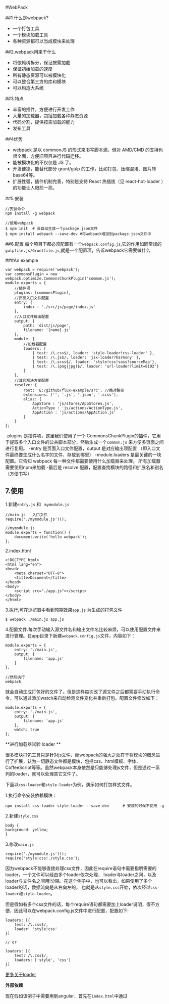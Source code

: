 #WebPack

##1 什么是webpack?

-  一个打包工具
-  一个模块加载工具
-  各种资源都可以当成模块来处理

##2.webpack用来干什么

-  将依赖树拆分，保证按需加载
-  保证初始加载的速度
-  所有静态资源可以被模块化
-  可以整合第三方的库和模块
-  可以构造大系统

##3.特点

-  丰富的插件，方便进行开发工作
-  大量的加载器，包括加载各种静态资源
-  代码分割，提供按需加载的能力
-  发布工具

##4优势

-  webpack 是以 commonJS 的形式来书写脚本滴，但对 AMD/CMD 的支持也很全面，方便旧项目进行代码迁移。
-  能被模块化的不仅仅是 JS 了。
-  开发便捷，能替代部分 grunt/gulp 的工作，比如打包、压缩混淆、图片转base64等。
-  扩展性强，插件机制完善，特别是支持 React 热插拔（见 react-hot-loader ）的功能让人眼前一亮。

##5.安装
```
//安装命令
npm install -g webpack

//使用webpack
$ npm init  # 会自动生成一个package.json文件
$ npm install webpack --save-dev #将webpack增加到package.json文件中
```

##6.配置
每个项目下都必须配置有一个```webpack.config.js```,它的作用如同常规的```gulpfile.js/Gruntfile.js```,就是一个配置项，告诉webpack它需要做什么

###An example
```
var webpack = require('webpack');
var commonsPlugin = new webpack.optimize.CommonsChunkPlugin('common.js');
module.exports = {
    //插件项
    plugins: [commonsPlugin],
    //页面入口文件配置
    entry: {
        index : './src/js/page/index.js'
    },
    //入口文件输出配置
    output: {
        path: 'dist/js/page',
        filename: '[name].js'
    },
    module: {
        //加载器配置
        loaders: [
            { test: /\.css$/, loader: 'style-loader!css-loader' },
            { test: /\.js$/, loader: 'jsx-loader?harmony' },
            { test: /\.scss$/, loader: 'style!css!sass?sourceMap'},
            { test: /\.(png|jpg)$/, loader: 'url-loader?limit=8192'}
        ]
    },
    //其它解决方案配置
    resolve: {
        root: 'E:/github/flux-example/src', //绝对路径
        extensions: ['', '.js', '.json', '.scss'],
        alias: {
            AppStore : 'js/stores/AppStores.js',
            ActionType : 'js/actions/ActionType.js',
            AppAction : 'js/actions/AppAction.js'
        }
    }
};
```
-plugins 是插件项，这里我们使用了一个 CommonsChunkPlugin的插件，它用于提取多个入口文件的公共脚本部分，然后生成一个```common.js``` 来方便多页面之间进行复用。
-entry 是页面入口文件配置，output 是对应输出项配置 （即入口文件最终要生成什么名字的文件、存放到哪里）
-module.loaders 是最关键的一块配置。它告知 webpack 每一种文件都需要使用什么加载器来处理。 所有加载器需要使用npm来加载
-最后是 resolve 配置，配置查找模块的路径和扩展名和别名（方便书写）

## 7.使用

1.新建```entry.js```   和  ``` mymodule.js```
```
//main.js   入口文件
require('./mymodule.js')();

//mymodule.js
module.exports = function() {
    document.write('hello webpack');
};
```
2.index.html
```
<!DOCTYPE html>
<html lang="en">
<head>
    <meta charset="UTF-8">
    <title>Document</title>
</head>
<body>
    <script src="./app.js"></script>
</body>
</html>
```
3.执行,可在浏览器中看到预期效果```app.js``` 为生成的打包文件
```
$ webpack ./main.js app.js
```

4.配置文件.每次手动输入源文件名和输出文件名比较麻烦，可以使用配置文件来进行管理。在app目录下新建```webpack.config.js```文件，内容如下：
```
module.exports = {
    entry: './main.js',
    output: {
        filename: 'app.js'
    }
};

//然后执行
webpack
```
就会自动生成打包好的文件了。但是这样每次改了源文件之后都需要手动执行命令，可以通过添加watch来自动检测文件变化并重新打包。配置文件修改如下：
```
module.exports = {
    entry: './main.js',
    output: {
        filename: 'app.js'
    },
    watch: true
};
```

**进行加载器试验 loader **

很多模块打包工具只是针对js文件，而webpack的强大之处在于将模块的概念进行了扩展，认为一切静态文件都是模块，包括css、html模板、字体、CoffeeScript等等。虽然webpack本身依然是只能够处理js文件，但是通过一系列的loader，就可以处理其它文件了。

下面以```css-loader```和```style-loader```为例，演示如何打包样式文件。

1.执行命令安装依赖模块：
```
npm install css-loader style-loader --save-dev      # 安装的时候不使用 -g
```

2.新建```style.css```
```
body {
background: yellow;
}
```
3.修改```main.js```
```
require('./mymodule.js')();
require('style!css!./style.css');
```
因为webpack不能够直接处理css文件，因此在require语句中需要指明需要的loader，一个文件可以经由多个loader依次处理，
loader与loader之间，以及loader与文件名之间用!分隔。在这个例子中，也可以看出，如果使用了多个loader的话，数据流向是从右向左的，
也就是从```style.css```开始，依次经过```css-loader```和```style-loader```。

但是假如有多个css文件的话，每个require语句都需要加上loader说明，很不方便，因此可以在webpack.config.js文件中进行配置，配置如下:
```
loaders: [{
    test: /\.css$/,
    loader: 'style!css'
}]

// or

loaders: [{
    test: /\.css$/,
    loaders: ['style', 'css']
}]
```
[更多关于loader](http://webpack.github.io/docs/using-loaders.html)


**外部依赖**

现在假如该例子中需要用到angular，首先在```index.html```中通过<script>标签引入angular库，然后修改```mymodule.js```如下：

```
var angular = require('angular');
angular.module('MyModule', []);
```
此时如果执行webpack命令会报如下错误：
```
ERROR in ./mymodule.js
Module not found: Error: Cannot resolve module 'angular' in /xxx/xxx/app
 @ ./mymodule.js 1:14-32
 ```
 这是因为webpack无法解析angular依赖模块，此时需要在配置文件中对外部依赖进行配置：
 ```
 externals: {
    'angular': true
}
```
[More>>](http://webpack.github.io/docs/configuration.html#externals)

**输出类型**

现在假如我们希望打包后的文件作为一个单独的库，并且遵循AMD规范可以被被requirejs来使用，可以修改配置文件如下：
```
output: {
    filename: 'app.js',
    library: 'app',
    libraryTarget: 'amd'
}
```
此时输出的app.js结构如下
```
define("app", ["angular"], function( /* ... */ ) {
    /* ... */
});
```
通过配置output.libraryTarget，可以自定义输出的模块类型，包括AMD，CommonJS，变量等多种输出类型。具体可以参考[output](http://webpack.github.io/docs/configuration.html#output)

**多文件**  [Multiple entry points](http://webpack.github.io/docs/multiple-entry-points.html)    [entry](http://webpack.github.io/docs/multiple-entry-points.html)
现在假如项目目录结构如下:
```
/app
  |--components.js
  |--index.html
  |--main.js
  |--mymodule.js
```

其中```mymodule.js```被```main.js```和```components.js```所使用。假如我们希望```main.js输出为app.js```，
而```components```输出为```app.components.js```，则可以修改配置文件如下:
```
entry: {
    app: './main.js',
    'app.coomponents': './components.js'
},
output: {
    filename: '[name].js'
}
```
